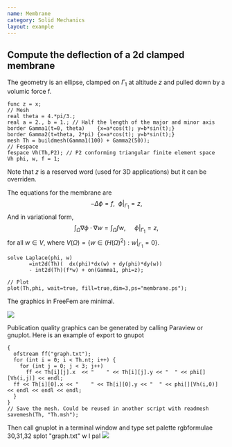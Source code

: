 ```yaml
---
name: Membrane
category: Solid Mechanics
layout: example
---
```


## Compute the deflection of a 2d clamped membrane
The geometry is an ellipse, clamped on ${\Gamma_1}$  at altitude $z$ and  pulled down by a volumic force f.
~~~freefem
func z = x;
// Mesh
real theta = 4.*pi/3.;
real a = 2., b = 1.; // Half the length of the major and minor axis
border Gamma1(t=0, theta)    {x=a*cos(t); y=b*sin(t);}
border Gamma2(t=theta, 2*pi) {x=a*cos(t); y=b*sin(t);}
mesh Th = buildmesh(Gamma1(100) + Gamma2(50));
// Fespace
fespace Vh(Th,P2); // P2 conforming triangular finite element space
Vh phi, w, f = 1;
~~~
Note that $z$ is a reserved word (used for 3D applications) but it can be overriden.

The equations for the membrane are
$$
-\Delta \phi=f, ~~\phi|_{\Gamma_1}=z,
$$
And in variational form,
$$
  \int_{\Omega}\nabla \phi \cdot\nabla w = \int_\Omega f w,\quad  ~\phi|_{\Gamma_1}=z,
$$
for all $w\in V$, where $V(\Omega)=\{ w\in (H(\Omega)^2): w|_{\Gamma_1}=0\}$.
~~~freefem
solve Laplace(phi, w)
       =int2d(Th)(  dx(phi)*dx(w) + dy(phi)*dy(w))
       - int2d(Th)(f*w) + on(Gamma1, phi=z);

// Plot
plot(Th,phi, wait=true, fill=true,dim=3,ps="membrane.ps");
~~~
The graphics in FreeFem are minimal.

![][_solution]

Publication quality graphics can be generated by calling Paraview or gnuplot.
Here is an example of export to gnupot
~~~freefem
{
  ofstream ff("graph.txt");
  for (int i = 0; i < Th.nt; i++) {
    for (int j = 0; j < 3; j++)
      ff << Th[i][j].x  << "    " << Th[i][j].y << "  " << phi[][Vh(i,j)] << endl;
  ff << Th[i][0].x << "    " << Th[i][0].y << "  " << phi[][Vh(i,0)] << endl << endl << endl;
  }
}
// Save the mesh. Could be reused in another script with readmesh
savemesh(Th, "Th.msh");
~~~
Then call gnuplot in a terminal window and type
set palette rgbformulae 30,31,32
splot "graph.txt" w l pal
![][_gnuplot]

[_solution]: https://raw.githubusercontent.com/phtournier/ffmdtest/refs/heads/main/figures/examples/membrane/solution.png

[_gnuplot]: https://raw.githubusercontent.com/phtournier/ffmdtest/refs/heads/main/figures/examples/membrane/gnuplot.png
